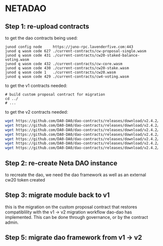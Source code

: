 # NETADAO 

## Step 1: re-upload contracts
to get the dao contracts being used:
```
junod config node     https://juno-rpc.lavenderfive.com:443
junod q wasm code 627 ./current-contracts/cw-proposal-single.wasm
junod q wasm code 431 ./current-contracts/cw20-staked-balance-voting.wasm
junod q wasm code 432 ./current-contracts/cw-core.wasm
junod q wasm code 430 ./current-contracts/cw20-stake.wasm
junod q wasm code 1   ./current-contracts/cw20.wasm
junod q wasm code 429 ./current-contracts/cw4-voting.wasm
```
to get the v1 contracts needed:
```
# build custom proposal contract for migration
cd ../
# ...

```
to get the v2 contracts needed:
```sh
wget https://github.com/DA0-DA0/dao-contracts/releases/download/v2.4.2/cw20_stake.wasm 
wget https://github.com/DA0-DA0/dao-contracts/releases/download/v2.4.2/dao_dao_core.wasm 
wget https://github.com/DA0-DA0/dao-contracts/releases/download/v2.4.2/dao_migrator.wasm 
wget https://github.com/DA0-DA0/dao-contracts/releases/download/v2.4.2/dao_pre_propose_single.wasm
wget https://github.com/DA0-DA0/dao-contracts/releases/download/v2.4.2/dao_proposal_single.wasm 
wget https://github.com/DA0-DA0/dao-contracts/releases/download/v2.4.2/dao_voting_cw20_staked.wasm 
wget https://github.com/DA0-DA0/dao-contracts/releases/download/v2.4.2/dao_voting_cw4.wasm 
```
## Step 2: re-create Neta DAO instance
to recreate the dao, we need the dao framework as well as an external cw20 token created

## Step 3: migrate module back to v1
this is the migration on the custom proposal contract that restores compatiblility with the v1 -> v2 migration workflow dao-dao has implemented. This can be done through governance, or by the contract admin.

## Step 5: migrate dao framework from v1 -> v2
